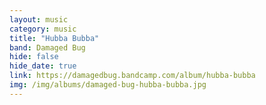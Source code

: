 ```yaml
---
layout: music
category: music
title: "Hubba Bubba"
band: Damaged Bug
hide: false
hide_date: true
link: https://damagedbug.bandcamp.com/album/hubba-bubba
img: /img/albums/damaged-bug-hubba-bubba.jpg
---
```

